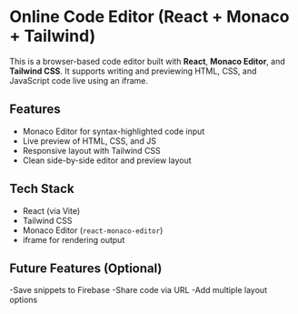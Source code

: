 #  Online Code Editor (React + Monaco + Tailwind)

This is a browser-based code editor built with **React**, **Monaco Editor**, and **Tailwind CSS**. It supports writing and previewing HTML, CSS, and JavaScript code live using an iframe.

##  Features
- Monaco Editor for syntax-highlighted code input
- Live preview of HTML, CSS, and JS
- Responsive layout with Tailwind CSS
- Clean side-by-side editor and preview layout

##  Tech Stack
- React (via Vite)
- Tailwind CSS
- Monaco Editor (`react-monaco-editor`)
- iframe for rendering output

## Future Features (Optional)
-Save snippets to Firebase
-Share code via URL
-Add multiple layout options

